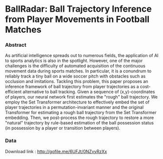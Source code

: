 # BallRadar: Ball Trajectory Inference from Player Movements in Football Matches

### Abstract
As artificial intelligence spreads out to numerous fields, the application of AI to sports analytics is also in the spotlight. However, one of the major challenges is the difficulty of automated acquisition of the continuous movement data during sports matches. In particular, it is a conundrum to reliably track a tiny ball on a wide soccer pitch with obstacles such as occlusion and imitations. Tackling this problem, this paper proposes an inference framework of ball trajectory from player trajectories as a cost-efficient alternative to ball tracking. Given a sequence of (x,y)-coordinates of players, our neural network first estimates the "rough" ball trajectory. We employ the Set Transformer architecture to effectively embed the set of player trajectories in a permutation-invariant manner and the original Transformer for estimating a rough ball trajectory from the Set Transformer embedding. Then, we post-process the rough trajectory to restore a more "natural" trajectory by rule-based estimation of the ball possession status (in possession by a player or transition between players).

### Data
Download link : http://gofile.me/6UFJt/0NZvyRzXx
